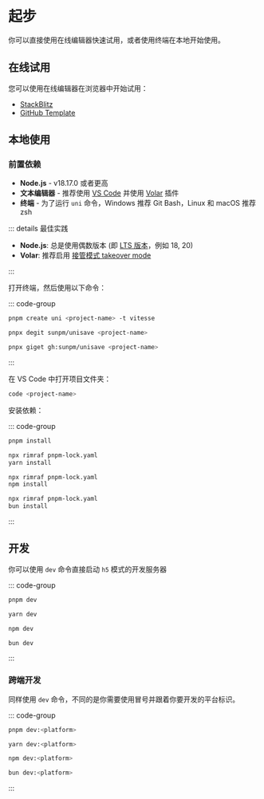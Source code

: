 # 起步

你可以直接使用在线编辑器快速试用，或者使用终端在本地开始使用。

## 在线试用

您可以使用在线编辑器在浏览器中开始试用：

- [StackBlitz](https://stackblitz.com/github/sunpm/unisave)
- [GitHub Template](https://github.com/sunpm/unisave/generate)

## 本地使用

### 前置依赖

- **Node.js** - v18.17.0 或者更高
- **文本编辑器** - 推荐使用 [VS Code](https://code.visualstudio.com/) 并使用 [Volar](https://marketplace.visualstudio.com/items?itemName=Vue.volar) 插件
- **终端** - 为了运行 `uni` 命令，Windows 推荐 Git Bash，Linux 和 macOS 推荐 zsh

::: details 最佳实践

- **Node.js**: 总是使用偶数版本 (即 [LTS 版本](https://nodejs.org/en/about/previous-releases)，例如 18, 20)
- **Volar**: 推荐启用 [接管模式 takeover mode](https://cn.vuejs.org/guide/typescript/overview#volar-takeover-mode)

:::

打开终端，然后使用以下命令：

::: code-group

```bash [create-uni]
pnpm create uni <project-name> -t vitesse
```

```bash [degit]
pnpx degit sunpm/unisave <project-name>
```

```bash [giget]
pnpx giget gh:sunpm/unisave <project-name>
```

:::

在 VS Code 中打开项目文件夹：

```bash
code <project-name>
```

安装依赖：

::: code-group

```bash [pnpm]
pnpm install
```

```bash [yarn]
npx rimraf pnpm-lock.yaml
yarn install
```

```bash [npm]
npx rimraf pnpm-lock.yaml
npm install
```

```bash [bun]
npx rimraf pnpm-lock.yaml
bun install
```

:::

## 开发

你可以使用 `dev` 命令直接启动 `h5` 模式的开发服务器

::: code-group

```bash [pnpm]
pnpm dev
```

```bash [yarn]
yarn dev
```

```bash [npm]
npm dev
```

```bash [bun]
bun dev
```

:::

### 跨端开发

同样使用 `dev` 命令，不同的是你需要使用冒号并跟着你要开发的平台标识。

::: code-group

```bash [pnpm]
pnpm dev:<platform>
```

```bash [yarn]
yarn dev:<platform>
```

```bash [npm]
npm dev:<platform>
```

```bash [bun]
bun dev:<platform>
```

:::
